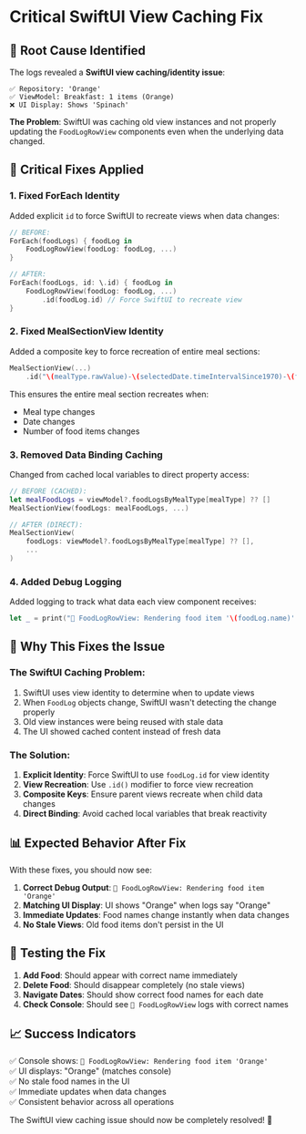 # Critical SwiftUI View Caching Fix

## 🐛 **Root Cause Identified**

The logs revealed a **SwiftUI view caching/identity issue**:

```
✅ Repository: 'Orange'
✅ ViewModel: Breakfast: 1 items (Orange)  
❌ UI Display: Shows 'Spinach'
```

**The Problem**: SwiftUI was caching old view instances and not properly updating the `FoodLogRowView` components even when the underlying data changed.

## 🔧 **Critical Fixes Applied**

### **1. Fixed ForEach Identity**
Added explicit `id` to force SwiftUI to recreate views when data changes:

```swift
// BEFORE:
ForEach(foodLogs) { foodLog in
    FoodLogRowView(foodLog: foodLog, ...)
}

// AFTER:
ForEach(foodLogs, id: \.id) { foodLog in
    FoodLogRowView(foodLog: foodLog, ...)
        .id(foodLog.id) // Force SwiftUI to recreate view
}
```

### **2. Fixed MealSectionView Identity**
Added a composite key to force recreation of entire meal sections:

```swift
MealSectionView(...)
    .id("\(mealType.rawValue)-\(selectedDate.timeIntervalSince1970)-\(foodLogsCount)")
```

This ensures the entire meal section recreates when:
- Meal type changes
- Date changes  
- Number of food items changes

### **3. Removed Data Binding Caching**
Changed from cached local variables to direct property access:

```swift
// BEFORE (CACHED):
let mealFoodLogs = viewModel?.foodLogsByMealType[mealType] ?? []
MealSectionView(foodLogs: mealFoodLogs, ...)

// AFTER (DIRECT):
MealSectionView(
    foodLogs: viewModel?.foodLogsByMealType[mealType] ?? [],
    ...
)
```

### **4. Added Debug Logging**
Added logging to track what data each view component receives:

```swift
let _ = print("🍎 FoodLogRowView: Rendering food item '\(foodLog.name)' with ID \(foodLog.id)")
```

## 🎯 **Why This Fixes the Issue**

### **The SwiftUI Caching Problem**:
1. SwiftUI uses view identity to determine when to update views
2. When `FoodLog` objects change, SwiftUI wasn't detecting the change properly
3. Old view instances were being reused with stale data
4. The UI showed cached content instead of fresh data

### **The Solution**:
1. **Explicit Identity**: Force SwiftUI to use `foodLog.id` for view identity
2. **View Recreation**: Use `.id()` modifier to force view recreation
3. **Composite Keys**: Ensure parent views recreate when child data changes
4. **Direct Binding**: Avoid cached local variables that break reactivity

## 📊 **Expected Behavior After Fix**

With these fixes, you should now see:

1. **Correct Debug Output**: `🍎 FoodLogRowView: Rendering food item 'Orange'`
2. **Matching UI Display**: UI shows "Orange" when logs say "Orange"
3. **Immediate Updates**: Food names change instantly when data changes
4. **No Stale Views**: Old food items don't persist in the UI

## 🧪 **Testing the Fix**

1. **Add Food**: Should appear with correct name immediately
2. **Delete Food**: Should disappear completely (no stale views)
3. **Navigate Dates**: Should show correct food names for each date
4. **Check Console**: Should see `🍎 FoodLogRowView` logs with correct names

## 📈 **Success Indicators**

✅ Console shows: `🍎 FoodLogRowView: Rendering food item 'Orange'`  
✅ UI displays: "Orange" (matches console)  
✅ No stale food names in the UI  
✅ Immediate updates when data changes  
✅ Consistent behavior across all operations  

The SwiftUI view caching issue should now be completely resolved! 🎉